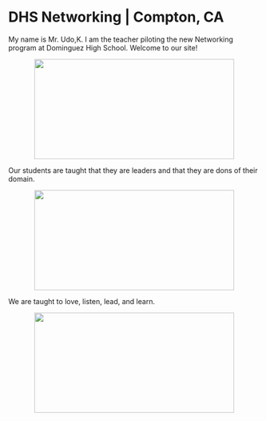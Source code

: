 # DHS Networking | Compton, CA

My name is Mr. Udo,K. I am the teacher piloting the new Networking program at Dominguez High School. Welcome to our site!

<p align="center">
  <img width="400" height="200" src="https://user-images.githubusercontent.com/90793073/227299174-08045597-06c6-46b6-aff7-0ebadf2f822e.png">
</p>


Our students are taught that they are leaders and that they are dons of their domain.

<p align="center">
  <img width="400" height="200" src="https://user-images.githubusercontent.com/90793073/227299174-08045597-06c6-46b6-aff7-0ebadf2f822e.png](https://user-images.githubusercontent.com/90793073/228005905-cf9f8515-35a8-4f27-a7cc-c3009b40d69c.png">
</p>

We are taught to love, listen, lead, and learn.

<p align="center">
  <img width="400" height="200" src="[https://user-images.githubusercontent.com/90793073/227299174-08045597-06c6-46b6-aff7-0ebadf2f822e.png](https://user-images.githubusercontent.com/90793073/228006554-c0bcf30d-2f83-441a-9754-c1d6d0245f4a.png)">
</p>




